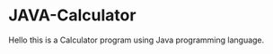 JAVA-Calculator
===============


Hello this is a Calculator program using Java programming language.
